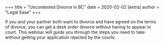 +++
title = "Uncontested Divorce in BC"
date = 2020-02-02
[extra]
author = "Legal Ease"
+++

If you and your partner both want to divorce and have agreed on the terms of divorce, you can get a desk order divorce without having to appear in court. This webinar will guide you through the steps you need to take without getting your application rejected by the courts.
